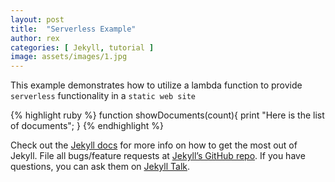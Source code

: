 ```yaml
---
layout: post
title:  "Serverless Example"
author: rex
categories: [ Jekyll, tutorial ]
image: assets/images/1.jpg
---
```

This example demonstrates how to utilize a lambda function to provide `serverless` functionality in a `static web site`


{% highlight ruby %}
function showDocuments(count){
	print "Here is the list of documents";
}
{% endhighlight %}

Check out the [Jekyll docs][jekyll-docs] for more info on how to get the most out of Jekyll. File all bugs/feature requests at [Jekyll’s GitHub repo][jekyll-gh]. If you have questions, you can ask them on [Jekyll Talk][jekyll-talk].

[jekyll-docs]: http://jekyllrb.com/docs/home
[jekyll-gh]:   https://github.com/jekyll/jekyll
[jekyll-talk]: https://talk.jekyllrb.com/